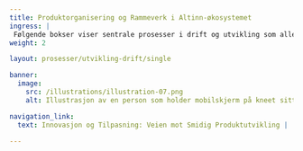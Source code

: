 ```yaml
---
title: Produktorganisering og Rammeverk i Altinn-økosystemet 
ingress: |
 Følgende bokser viser sentrale prosesser i drift og utvikling som alle produktteamene må ha gode arbeidsrutiner for når de utfører sine oppgaver.
weight: 2

layout: prosesser/utvikling-drift/single

banner:
  image:
    src: /illustrations/illustration-07.png
    alt: Illustrasjon av en person som holder mobilskjerm på kneet sitt

navigation_link:
  text: Innovasjon og Tilpasning: Veien mot Smidig Produktutvikling |
   
---
```

